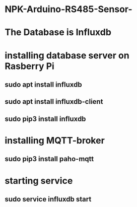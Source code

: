 # NPK-Arduino-RS485-Sensor-
# The Database is Influxdb
# installing database server on Rasberry Pi

## sudo apt install influxdb
## sudo apt install influxdb-client
## sudo pip3 install influxdb

# installing MQTT-broker
## sudo pip3 install paho-mqtt

# starting service
## sudo service influxdb start
